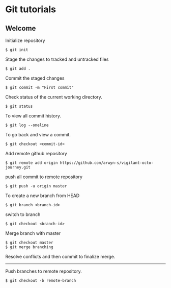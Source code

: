 # Git tutorials

## Welcome

Initialize repository 
```
$ git init
```
Stage the changes to tracked and untracked files 
```
$ git add .
```
Commit the staged changes
```
$ git commit -m "First commit"
```
Check status of the current working directory.
```
$ git status
```
To view all commit history.
```
$ git log --oneline
```
To go back and view a commit.
```
$ git checkout <commit-id>
```
Add remote github repository 
```
$ git remote add origin https://github.com/arwyn-s/vigilant-octo-journey.git
```
push all commit to remote repository
```
$ git push -u origin master
```
To create a new branch from HEAD
```
$ git branch <branch-id>
```
switch to branch
```
$ git checkout <branch-id>
```
Merge branch with master 
```
$ git checkout master
$ git merge branching
```
Resolve conflicts and then commit to finalize merge.

---------

Push branches to remote repository.

```
$ git checkout -b remote-branch
```